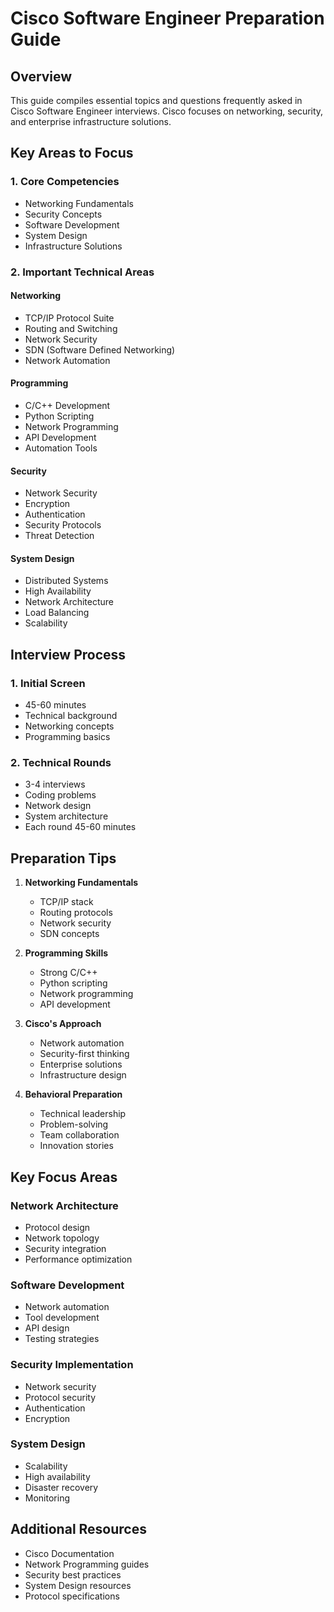 # Cisco Software Engineer Preparation Guide

## Overview
This guide compiles essential topics and questions frequently asked in Cisco Software Engineer interviews. Cisco focuses on networking, security, and enterprise infrastructure solutions.

## Key Areas to Focus

### 1. Core Competencies
- Networking Fundamentals
- Security Concepts
- Software Development
- System Design
- Infrastructure Solutions

### 2. Important Technical Areas

#### Networking
- TCP/IP Protocol Suite
- Routing and Switching
- Network Security
- SDN (Software Defined Networking)
- Network Automation

#### Programming
- C/C++ Development
- Python Scripting
- Network Programming
- API Development
- Automation Tools

#### Security
- Network Security
- Encryption
- Authentication
- Security Protocols
- Threat Detection

#### System Design
- Distributed Systems
- High Availability
- Network Architecture
- Load Balancing
- Scalability

## Interview Process

### 1. Initial Screen
- 45-60 minutes
- Technical background
- Networking concepts
- Programming basics

### 2. Technical Rounds
- 3-4 interviews
- Coding problems
- Network design
- System architecture
- Each round 45-60 minutes

## Preparation Tips

1. **Networking Fundamentals**
   - TCP/IP stack
   - Routing protocols
   - Network security
   - SDN concepts

2. **Programming Skills**
   - Strong C/C++
   - Python scripting
   - Network programming
   - API development

3. **Cisco's Approach**
   - Network automation
   - Security-first thinking
   - Enterprise solutions
   - Infrastructure design

4. **Behavioral Preparation**
   - Technical leadership
   - Problem-solving
   - Team collaboration
   - Innovation stories

## Key Focus Areas

### Network Architecture
- Protocol design
- Network topology
- Security integration
- Performance optimization

### Software Development
- Network automation
- Tool development
- API design
- Testing strategies

### Security Implementation
- Network security
- Protocol security
- Authentication
- Encryption

### System Design
- Scalability
- High availability
- Disaster recovery
- Monitoring

## Additional Resources
- Cisco Documentation
- Network Programming guides
- Security best practices
- System Design resources
- Protocol specifications 
